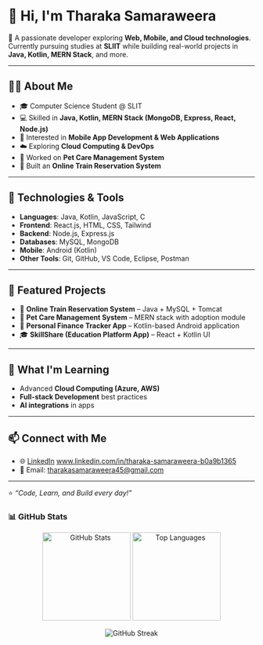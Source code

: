 # 👋 Hi, I'm Tharaka Samaraweera  

🚀 A passionate developer exploring **Web, Mobile, and Cloud technologies**.  
Currently pursuing studies at **SLIIT** while building real-world projects in **Java, Kotlin, MERN Stack**, and more.  

---

## 🧑‍💻 About Me
- 🎓 Computer Science Student @ SLIT  
- 💻 Skilled in **Java, Kotlin, MERN Stack (MongoDB, Express, React, Node.js)**  
- 📱 Interested in **Mobile App Development & Web Applications**  
- ☁️ Exploring **Cloud Computing & DevOps**  
- 🐾 Worked on **Pet Care Management System**  
- 🚂 Built an **Online Train Reservation System**  

---

## 🔧 Technologies & Tools
- **Languages**: Java, Kotlin, JavaScript, C  
- **Frontend**: React.js, HTML, CSS, Tailwind  
- **Backend**: Node.js, Express.js  
- **Databases**: MySQL, MongoDB  
- **Mobile**: Android (Kotlin)  
- **Other Tools**: Git, GitHub, VS Code, Eclipse, Postman  

---

## 📌 Featured Projects
- 🚂 **Online Train Reservation System** – Java + MySQL + Tomcat  
- 🐾 **Pet Care Management System** – MERN stack with adoption module  
- 📱 **Personal Finance Tracker App** – Kotlin-based Android application  
- 🎓 **SkillShare (Education Platform App)** – React + Kotlin UI  

---

## 🌱 What I'm Learning
- Advanced **Cloud Computing (Azure, AWS)**  
- **Full-stack Development** best practices  
- **AI integrations** in apps  

---

## 📫 Connect with Me
- 🌐 [LinkedIn](#) www.linkedin.com/in/tharaka-samaraweera-b0a9b1365  
- 📧 Email: tharakasamaraweera45@gmail.com  

---

⭐️ *“Code, Learn, and Build every day!”*  

### 📊 GitHub Stats  
<p align="center">
  <img src="https://github-readme-stats.vercel.app/api?username=Tharaka4452&show_icons=true&locale=en&theme=default" alt="GitHub Stats" height="180"/>
  <img src="https://github-readme-stats.vercel.app/api/top-langs?username=Tharaka4452&show_icons=true&locale=en&layout=compact&theme=default" alt="Top Languages" height="180"/>
</p>

<p align="center">
  <img src="https://github-readme-streak-stats.herokuapp.com/?user=Tharaka4452&theme=default" alt="GitHub Streak"/>
</p>


